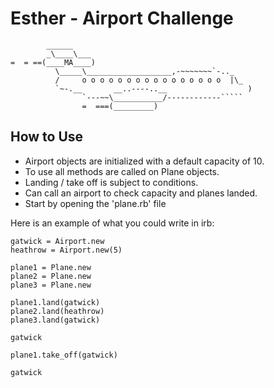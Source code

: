 # Esther - Airport Challenge

```
        ______
        _\____\___
=  = ==(____MA____)
          \_____\___________________,-~~~~~~~`-.._
          /     o o o o o o o o o o o o o o o o  |\_
          `~-.__       __..----..__                  )
                `---~~\___________/------------`````
                =  ===(_________)

```

## How to Use

- Airport objects are initialized with a default capacity of 10.
- To use all methods are called on Plane objects.
- Landing / take off is subject to conditions.
- Can call an airport to check capacity and planes landed.
- Start by opening the 'plane.rb' file

Here is an example of what you could write in irb:
```
gatwick = Airport.new
heathrow = Airport.new(5)

plane1 = Plane.new
plane2 = Plane.new
plane3 = Plane.new

plane1.land(gatwick)
plane2.land(heathrow)
plane3.land(gatwick)

gatwick

plane1.take_off(gatwick)

gatwick

```

